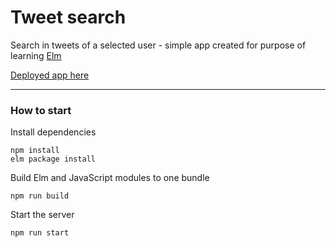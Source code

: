 # Tweet search

Search in tweets of a selected user - simple app created for purpose of learning [Elm](http://elm-lang.org)

[Deployed app here](https://tweet-search-aidvrcrmuq.now.sh/)

-----------------------------------

### How to start

  Install dependencies

    npm install
    elm package install

  Build Elm and JavaScript modules to one bundle

    npm run build

  Start the server

    npm run start
